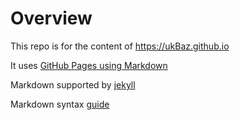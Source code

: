 # Overview

This repo is for the content of https://ukBaz.github.io

It uses [GitHub Pages using Markdown](https://docs.github.com/en/pages/setting-up-a-github-pages-site-with-jekyll/setting-a-markdown-processor-for-your-github-pages-site-using-jekyll)

Markdown supported by [jekyll](https://www.markdownguide.org/tools/jekyll/)

Markdown syntax [guide](https://www.markdownguide.org/basic-syntax/)
